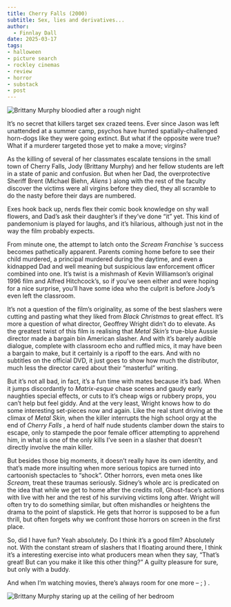 ```yaml
---
title: Cherry Falls (2000)
subtitle: Sex, lies and derivatives...
author:
  - Finnlay Dall
date: 2025-03-17
tags:
- halloween
- picture search
- rockley cinemas
- review
- horror
- substack
- post
---
```

![Brittany Murphy bloodied after a rough night](https://image.tmdb.org/t/p/original/b8KbYr4ssvlT2k1dLvJxcL55WOu.jpg)

It’s no secret that killers target sex crazed teens. Ever since Jason was left unattended at a summer camp, psychos have hunted spatially-challenged horn-dogs like they were going extinct. But what if the opposite were true? What if a murderer targeted those yet to make a move; virgins?

As the killing of several of her classmates escalate tensions in the small town of Cherry Falls, Jody (Brittany Murphy) and her fellow students are left in a state of panic and confusion. But when her Dad, the overprotective Sheriff Brent (Michael Biehn, *Aliens* ) along with the rest of the faculty discover the victims were all virgins before they died, they all scramble to do the nasty before their days are numbered.

Exes hook back up, nerds flex their comic book knowledge on shy wall flowers, and Dad’s ask their daughter’s if they’ve done “it” yet. This kind of pandemonium is played for laughs, and it’s hilarious, although just not in the way the film probably expects.

From minute one, the attempt to latch onto the *Scream Franchise* ’s success becomes pathetically apparent. Parents coming home before to see their child murdered, a principal murdered during the daytime, and even a kidnapped Dad and well meaning but suspicious law enforcement officer combined into one. It’s twist is a mishmash of Kevin Williamson’s original 1996 film and Alfred Hitchcock’s, so if you’ve seen either and were hoping for a nice surprise, you’ll have some idea who the culprit is before Jody’s even left the classroom.

It’s not a question of the film’s originality, as some of the best slashers were cutting and pasting what they liked from *Black Christmas* to great effect. It’s more a question of what director, Geoffrey Wright didn’t do to elevate. As the greatest twist of this film is realising that *Metal Skin’s* true-blue Aussie director made a bargain bin American slasher. And with it’s barely audible dialogue, complete with classroom echo and ruffled mics, it may have been a bargain to make, but it certainly is a ripoff to the ears. And with no subtitles on the official DVD, it just goes to show how much the distributor, much less the director cared about their “masterful” writing.

But it’s not all bad, in fact, it’s a fun time with mates because it’s bad. When it jumps discordantly to *Matrix-esque* chase scenes and gaudy early naughties special effects, or cuts to it’s cheap wigs or rubbery props, you can’t help but feel giddy. And at the very least, Wright knows how to do some interesting set-pieces now and again. Like the real stunt driving at the climax of *Metal Skin,* when the killer interrupts the high school orgy at the end of *Cherry Falls* , a herd of half nude students clamber down the stairs to escape, only to stampede the poor female officer attempting to apprehend him, in what is one of the only kills I’ve seen in a slasher that doesn’t directly involve the main killer.

But besides those big moments, it doesn’t really have its own identity, and that’s made more insulting when more serious topics are turned into cartoonish spectacles to “shock”. Other horrors, even meta ones like *Scream,* treat these traumas seriously. Sidney’s whole arc is predicated on the idea that while we get to home after the credits roll, Ghost-face’s actions with live with her and the rest of his surviving victims long after. Wright will often try to do something similar, but often mishandles or heightens the drama to the point of slapstick. He gets that horror is supposed to be a fun thrill, but often forgets why we confront those horrors on screen in the first place.

So, did I have fun? Yeah absolutely. Do I think it’s a good film? Absolutely not. With the constant stream of slashers that I floating around there, I think it’s a interesting exercise into what producers mean when they say, “That’s great! But can you make it like this other thing?” A guilty pleasure for sure, but only with a buddy.

And when I’m watching movies, there’s always room for one more – ; ) .

![Brittany Murphy staring up at the ceiling of her bedroom](https://image.tmdb.org/t/p/original/3XeVjLdzCBxBA0eK1mhQIYVZqkw.jpg)

